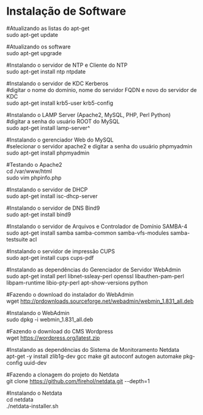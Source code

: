 <h1>Instalação de Software</h1>

#Atualizando as listas do apt-get<br>
sudo apt-get update

#Atualizando os software<br>
sudo apt-get upgrade

#Instalando o servidor de NTP e Cliente do NTP<br>
sudo apt-get install ntp ntpdate

#Instalando o servidor de KDC Kerberos<br>
#digitar o nome do domínio, nome do servidor FQDN e novo do servidor de KDC<br>
sudo apt-get install krb5-user krb5-config<br>

#Instalando o LAMP Server (Apache2, MySQL, PHP, Perl Python)<br>
#digitar a senha do usuário ROOT do MySQL<br>
sudo apt-get install lamp-server^<br>

#Instalando o gerenciador Web do MySQL<br>
#selecionar o servidor apache2 e digitar a senha do usuário phpmyadmin<br>
sudo apt-get install phpmyadmin<br>

#Testando o Apache2<br>
cd /var/www/html<br>
sudo vim phpinfo.php<br>
<?php phpinfo(); ?>

#Instalando o servidor de DHCP<br>
sudo apt-get install isc-dhcp-server

#Instalando o servidor de DNS Bind9<br>
sudo apt-get install bind9

#Instalando o servidor de Arquivos e Controlador de Domínio SAMBA-4<br>
sudo apt-get install samba samba-common samba-vfs-modules samba-testsuite acl

#Instalando o servidor de impressão CUPS<br>
sudo apt-get install cups cups-pdf

#Instalando as dependências do Gerenciador de Servidor WebAdmin<br>
sudo apt-get install perl libnet-ssleay-perl openssl libauthen-pam-perl libpam-runtime libio-pty-perl apt-show-versions python

#Fazendo o download do instalador do WebAdmin<br>
wget http://prdownloads.sourceforge.net/webadmin/webmin_1.831_all.deb

#Instalando o WebAdmin<br>
sudo dpkg -i webmin_1.831_all.deb

#Fazendo o download do CMS Wordpress<br>
wget https://wordpress.org/latest.zip

#Instalando as dependências do Sistema de Monitoramento Netdata<br>
apt-get -y install zlib1g-dev gcc make git autoconf autogen automake pkg-config uuid-dev

#Fazendo a clonagem do projeto do Netdata<br>
git clone https://github.com/firehol/netdata.git --depth=1

#Instalando o Netdata<br>
cd netdata<br>
./netdata-installer.sh
